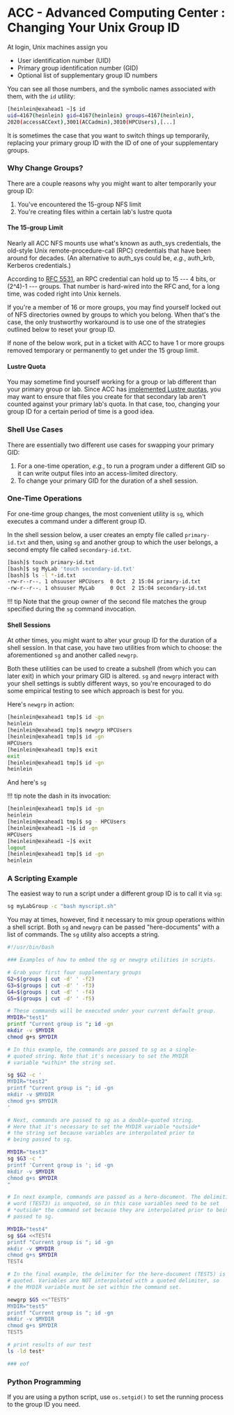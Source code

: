 ACC - Advanced Computing Center : Changing Your Unix Group ID
=============================================================

At login, Unix machines assign you

- User identification number (UID)
- Primary group identification number (GID)
- Optional list of supplementary group ID numbers

You can see all those numbers, and the symbolic names associated with them, with the `id` utility:

``` sh 
[heinlein@exahead1 ~]$ id
uid=4167(heinlein) gid=4167(heinlein) groups=4167(heinlein),
2020(accessACCext),3001(ACCadmin),3010(HPCUsers),[...]

```

It is sometimes the case that you want to switch things up temporarily, replacing your primary group ID with the ID of one of your supplementary groups.

### Why Change Groups?

There are a couple reasons why you might want to alter temporarily your group ID:

1.  You've encountered the 15-group NFS limit
2.  You're creating files within a certain lab's lustre quota

#### The 15-group Limit


Nearly all ACC NFS mounts use what's known as auth_sys credentials, the old-style Unix remote-procedure-call (RPC) credentials that have been around for decades. (An alternative to auth_sys could be, *e.g.*, auth_krb, Kerberos credentials.)

According to [RFC 5531](https://tools.ietf.org/html/rfc5531), an RPC credential can hold up to 15 --- 4 bits, or (2^4)-1 --- groups. That number is hard-wired into the RFC and, for a long time, was coded right into Unix kernels.

If you're a member of 16 or more groups, you may find yourself locked out of NFS directories owned by groups to which you belong. When that's the case, the only trustworthy workaround is to use one of the strategies outlined below to reset your group ID.

If none of the below work, put in a ticket with ACC to have 1 or more groups removed temporary or permanently to get under the 15 group limit.

#### Lustre Quota


You may sometime find yourself working for a group or lab different than your primary group or lab. Since ACC has [implemented Lustre quotas](http://mailman.ohsu.edu/pipermail/exacloud-announce/2017-November/000056.html), you may want to ensure that files you create for that secondary lab aren't counted against your primary lab's quota. In that case, too, changing your group ID for a certain period of time is a good idea.

### Shell Use Cases


There are essentially two different use cases for swapping your primary GID:

1.  For a one-time operation, *e.g.*, to run a program under a different GID so it can write output files into an access-limited directory.
2.  To change your primary GID for the duration of a shell session.

### One-Time Operations


For one-time group changes, the most convenient utility is `sg`, which executes a command under a different group ID.

In the shell session below, a user creates an empty file called `primary-id.txt` and then, using `sg` and another group to which the user belongs, a second empty file called `secondary-id.txt`.

``` sh
[bash]$ touch primary-id.txt
[bash]$ sg MyLab 'touch secondary-id.txt'
[bash]$ ls -l *-id.txt
-rw-r--r--. 1 ohsuuser HPCUsers  0 Oct  2 15:04 primary-id.txt
-rw-r--r--. 1 ohsuuser MyLab     0 Oct  2 15:04 secondary-id.txt

```
!!! tip
    Note that the group owner of the second file matches the group specified during the `sg` command invocation.

#### Shell Sessions


At other times, you might want to alter your group ID for the duration of a shell session. In that case, you have two utilities from which to choose: the aforementioned `sg` and another called `newgrp`.

Both these utilities can be used to create a subshell (from which you can later exit) in which your primary GID is altered. `sg` and `newgrp` interact with your shell settings is subtly different ways, so you're encouraged to do some empirical testing to see which approach is best for you.

Here's `newgrp` in action:

``` sh
[heinlein@exahead1 tmp]$ id -gn
heinlein
[heinlein@exahead1 tmp]$ newgrp HPCUsers
[heinlein@exahead1 tmp]$ id -gn
HPCUsers
[heinlein@exahead1 tmp]$ exit
exit
[heinlein@exahead1 tmp]$ id -gn
heinlein

```

And here's `sg` 

!!! tip
    note the dash in its invocation:

``` sh
[heinlein@exahead1 tmp]$ id -gn
heinlein
[heinlein@exahead1 tmp]$ sg - HPCUsers
[heinlein@exahead1 ~]$ id -gn
HPCUsers
[heinlein@exahead1 ~]$ exit
logout
[heinlein@exahead1 tmp]$ id -gn
heinlein

```

### A Scripting Example


The easiest way to run a script under a different group ID is to call it via `sg`:

``` sh
sg myLabGroup -c "bash myscript.sh"

```

You may at times, however, find it necessary to mix group operations within a shell script. Both `sg` and `newgrp` can be passed "here-documents" with a list of commands. The `sg` utility also accepts a string.

```sh
#!/usr/bin/bash

### Examples of how to embed the sg or newgrp utilities in scripts.

# Grab your first four supplementary groups
G2=$(groups | cut -d' ' -f2)
G3=$(groups | cut -d' ' -f3)
G4=$(groups | cut -d' ' -f4)
G5=$(groups | cut -d' ' -f5)

# These commands will be executed under your current default group.
MYDIR="test1"
printf "Current group is "; id -gn
mkdir -v $MYDIR
chmod g+s $MYDIR

# In this example, the commands are passed to sg as a single-
# quoted string. Note that it's necessary to set the MYDIR
# variable *within* the string set.

sg $G2 -c '
MYDIR="test2"
printf "Current group is "; id -gn
mkdir -v $MYDIR
chmod g+s $MYDIR
'

# Next, commands are passed to sg as a double-quoted string.
# Here that it's necessary to set the MYDIR variable *outside*
# the string set because variables are interpolated prior to
# being passed to sg.

MYDIR="test3"
sg $G3 -c "
printf 'Current group is '; id -gn
mkdir -v $MYDIR
chmod g+s $MYDIR
"

# In next example, commands are passed as a here-document. The delimiting
# word (TEST3) is unquoted, so in this case variables need to be set
# *outside* the command set because they are interpolated prior to being
# passed to sg.

MYDIR="test4"
sg $G4 <<TEST4
printf "Current group is "; id -gn
mkdir -v $MYDIR
chmod g+s $MYDIR
TEST4

# In the final example, the delimiter for the here-document (TEST5) is
# quoted. Variables are NOT interpolated with a quoted delimiter, so
# the MYDIR variable must be set within the command set.

newgrp $G5 <<"TEST5"
MYDIR="test5"
printf "Current group is "; id -gn
mkdir -v $MYDIR
chmod g+s $MYDIR
TEST5

# print results of our test
ls -ld test*

### eof

```

### Python Programming

If you are using a python script, use `os.setgid()` to set the running process to the group ID you need.